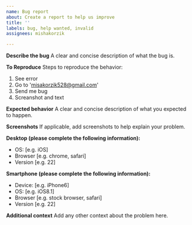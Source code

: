 ```yaml
---
name: Bug report
about: Create a report to help us improve
title: ''
labels: bug, help wanted, invalid
assignees: mishakorzik

---
```


**Describe the bug**
A clear and concise description of what the bug is.

**To Reproduce**
Steps to reproduce the behavior:
1. See error
2. Go to 'misakorzik528@gmail.com'
3. Send me bug 
4. Screanshot and text

**Expected behavior**
A clear and concise description of what you expected to happen.

**Screenshots**
If applicable, add screenshots to help explain your problem.

**Desktop (please complete the following information):**
 - OS: [e.g. iOS]
 - Browser [e.g. chrome, safari]
 - Version [e.g. 22]

**Smartphone (please complete the following information):**
 - Device: [e.g. iPhone6]
 - OS: [e.g. iOS8.1]
 - Browser [e.g. stock browser, safari]
 - Version [e.g. 22]

**Additional context**
Add any other context about the problem here.
